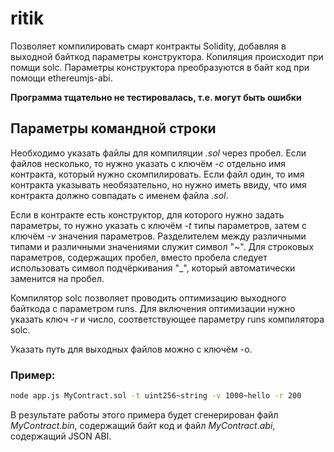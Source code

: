 # ritik
Позволяет компилировать смарт контракты Solidity, добавляя в выходной байткод параметры конструктора.
Копиляция происходит при помщи solc.
Параметры конструктора преобразуются в байт код при помощи ethereumjs-abi.

**Программа тщательно не тестировалась, т.е. могут быть ошибки**

## Параметры командной строки
Необходимо указать файлы для компиляции _.sol_ через пробел.
Если файлов несколько, то нужно указать с ключём _-c_ отдельно имя контракта, который нужно скомпилировать.
Если файл один, то имя контракта указывать необязательно, но нужно иметь ввиду, что имя контракта должно совпадать с именем файла _.sol_.

Если в контракте есть конструктор, для которого нужно задать параметры, то нужно указать с ключём _-t_ типы параметров, затем с ключём _-v_ значения параметров. Разделителем между различными типами и различными значениями служит символ "~". Для строковых параметров, содержащих пробел, вместо пробела следует использовать символ подчёркивания "_", который автоматически заменится на пробел.

Компилятор solc позволяет проводить оптимизацию выходного байткода с параметром runs. Для включения оптимизации нужно указать ключ _-r_ и число, соответствующее параметру runs компилятора solc.

Указать путь для выходных файлов можно с ключём -o.

### Пример:
```bash
node app.js MyContract.sol -t uint256~string -v 1000~hello -r 200
```
В результате работы этого примера будет сгенерирован файл _MyContract.bin_, содержащий байт код и файл _MyContract.abi_, содержащий JSON ABI.